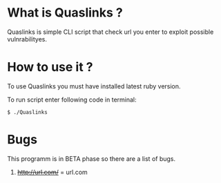 What is Quaslinks ?
======
Quaslinks is simple CLI script that check url you enter to exploit possible vulnrabilityes.

How to use it ?
====
To use Quaslinks you must have installed latest ruby version.

To run script enter following code in terminal:

	$ ./Quaslinks


Bugs
====
This programm is in BETA phase so there are a list of bugs.

1. ~~http://url.com/~~ = url.com
